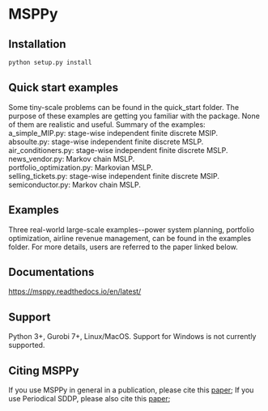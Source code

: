 # MSPPy
## Installation
```bash
python setup.py install
```
## Quick start examples
Some tiny-scale problems can be found in the quick_start folder. The purpose of these examples are getting you familiar with the package. None of them are realistic and useful. Summary of the examples:    
  a_simple_MIP.py: stage-wise independent finite discrete MSIP.    
  absoulte.py: stage-wise independent finite discrete MSLP.    
  air_conditioners.py: stage-wise independent finite discrete MSLP.    
  news_vendor.py: Markov chain MSLP.    
  portfolio_optimization.py: Markovian MSLP.    
  selling_tickets.py: stage-wise independent finite discrete MSIP.    
  semiconductor.py: Markov chain MSLP.    
## Examples
Three real-world large-scale examples--power system planning, portfolio optimization, airline revenue management, can be found in the examples folder. For more details, users are referred to the paper linked below.
## Documentations
https://msppy.readthedocs.io/en/latest/
## Support
Python 3+, Gurobi 7+, Linux/MacOS. 
Support for Windows is not currently supported.
## Citing MSPPy
If you use MSPPy in general in a publication, please cite this [paper](http://www.optimization-online.org/DB_HTML/2019/05/7199.html);
If you use Periodical SDDP, please also cite this [paper](http://www.optimization-online.org/DB_HTML/2019/09/7367.html);

